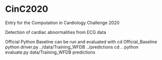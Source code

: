 # CinC2020

Entry for the Computation in Cardiology Challenge 2020

Detection of cardiac abnormalities from ECG data

Official Python Baseline can be run and evaluated with
cd Official_Baseline
python driver.py ../data/Training_WFDB ../predictions
cd ..
python evaluate.py data/Training_WFDB predictions